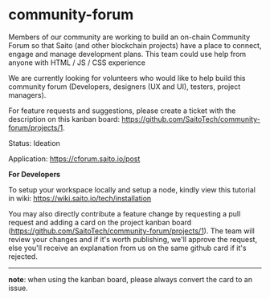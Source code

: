 # community-forum

Members of our community are working to build an on-chain Community Forum so that Saito (and other blockchain projects) have a place to connect, engage and manage development plans. This team could use help from anyone with HTML / JS / CSS experience

We are currently looking for volunteers who would like to help build this community forum (Developers, designers (UX and UI), testers, project managers). 

For feature requests and suggestions, please create a ticket with the description on this kanban board: https://github.com/SaitoTech/community-forum/projects/1. 

Status: Ideation

Application: https://cforum.saito.io/post

**For Developers**

To setup your workspace locally and setup a node, kindly view this tutorial in wiki: https://wiki.saito.io/tech/installation

You may also directly contribute a feature change by requesting a pull request and adding a card on the project kanban board (https://github.com/SaitoTech/community-forum/projects/1). The team will review your changes and if it's worth publishing, we'll approve the request, else you'll receive an explanation from us on the same github card if it's rejected.

--- 

**note**: when using the kanban board, please always convert the card to an issue.
